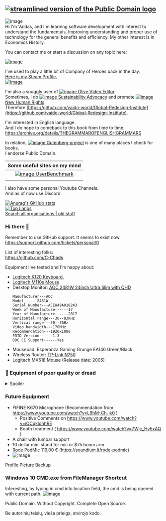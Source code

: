 [![streamlined version of the Public Domain logo](https://openclipart.org/image/400px/211358)](https://openclipart.org/detail/211358/public-domain-logo)  
---
![image](https://user-images.githubusercontent.com/21064622/174440987-26fa3949-188a-4723-a064-f8a5d97ec30e.png)  
Hi I'm Vaidas, and I'm learning software development with interest to understand the fundamentals. 
Improving understanding and proper use of technology for the general benefits and efficiency.
My other interest is in Economics History.

You can contact me or start a discussion on any topic here:  

[![image](https://user-images.githubusercontent.com/21064622/174441705-82e2f6c2-52c7-42d5-94ba-23a02b22f2d3.png)](https://github.com/orgs/vaido-world/discussions)

I've used to play a little bit of Company of Heroes back in the day.  
[Here is my Steam Profile.  
![image](https://user-images.githubusercontent.com/21064622/174442066-7ed757c4-57e3-4431-acfe-fb9461930616.png)](https://steamcommunity.com/profiles/76561198072601792)

I'm also a snuggly user of [![image](https://user-images.githubusercontent.com/21064622/174442531-db9f3202-ddd2-44d8-bc77-0190aba2f98d.png)
Olive Video Editor](https://github.com/olive-editor/olive).  
Sometimes, I do [![image](https://user-images.githubusercontent.com/21064622/174442828-651156eb-f2ee-4f4f-af18-90034b0de9c5.png)
Sustainability Advocacy](https://forum.tzm.community/) and promote [![image](https://user-images.githubusercontent.com/21064622/174443105-ff57de4f-8275-4053-a2d8-d8adfb4f675f.png)
New Human Rights](http://www.thenewhumanrightsmovement.com/).  
Therefore [https://github.com/vaido-world/Global-Redesign-Institute](https://github.com/vaido-world/Global-Redesign-Institute).

I'm interested in English language.  
And I do hope to comeback to this book from time to time.  
https://archive.org/details/THEGRAMMAROFENGLISHGRAMMARS

In relation, [![image](https://user-images.githubusercontent.com/21064622/174443975-4fbe92e5-22fe-489a-a3b3-1fc56212252b.png)
Gutenberg project](https://www.gutenberg.org/) is one of many places I check for books.  
I endorse Public Domain.

|           Some useful sites on my mind          |
|:-----------------------------------------------:|
| [![image][9] UserBenchmark](https://www.userbenchmark.com/) |
|           |

[9]:https://user-images.githubusercontent.com/21064622/174444950-014ec747-13f5-4594-80ac-4181f5377182.png

I also have some personal Youtube Channels.  
And as of now use Discord.

[![Anurag's GitHub stats](https://github-readme-stats.vercel.app/api?username=boqsc&show_icons=true&theme=merko)](#)     
[![Top Langs](https://github-readme-stats.vercel.app/api/top-langs/?username=boqsc&layout=compact&theme=merko)](#)    
[Search all organisations | old stuff](https://github.com/search?q=filename%3Acommand_line_interface.d+language%3Ad+user%3Aboqsc+org%3Aclanguage-org++org%3Adashtopaneldev++org%3AFeldoworh++org%3AGarbageProjects++org%3Ainternationl++org%3Anon-copyrighted++org%3Aprocessor-programming-language++org%3APublicdomain-org++org%3APurposeTechnology++org%3Avaido-world++org%3AWebCitation++org%3Awoodedworld)

### Hi there 👋

<!--
**BoQsc/BoQsc** is a ✨ _special_ ✨ repository because its `README.md` (this file) appears on your GitHub profile.

Here are some ideas to get you started:

- 🔭 I’m currently working on ...
- 🌱 I’m currently learning ...
- 👯 I’m looking to collaborate on ...
- 🤔 I’m looking for help with ...
- 💬 Ask me about ...
- 📫 How to reach me: ...
- 😄 Pronouns: ...
- ⚡ Fun fact: ...
-->

Remember to use GitHub support. It seems to exist now.  
https://support.github.com/tickets/personal/0

List of interesting folks:  
https://github.com/C-Chads


Equipment I've tested and I'm happy about:
* [Logitech K120 Keyboard.](https://www.logitech.com/en-roeu/products/keyboards/k120-usb-standard-computer.html)
* [Logitech M110s Mouse](https://www.logitech.com/en-roeu/products/mice/m110-silent-corded-mouse.910-005488.html)
* Desktop Monitor: [AOC 2481W 24inch Ultra Slim with QHD](https://eu.aoc.com/en/products/monitors/i2481fxh)
  ```
  Manufacturer---AOC
  Model------2481W
  Serial Number---AJEH49A010243
  Week of Manufacture------17
  Year of Manufacture------2017
  Horizontal range---30--83KHz
  Vertical range---50--76Hz
  Video bandwidth---170MHz
  Recommendation---1920x1080
  EDID Version------1.3
  DDC CI Support------Yes
  ```
* Mousepad: Esperanza Gaming Grunge EA146 Green/Black
* Wireless Router: [TP-Link N750](https://www.tp-link.com/us/home-networking/wifi-router/tl-wdr4300/)
* Logitech MX518 Mouse (Release date: 2005)

### 🚫 Equipment of poor quality or dread 


<details>
  <summary>Spoiler</summary>
  

Earphones/earbuds/headphones:
 |  Name                                                              | Frequency Range | Impedance | Sensitivity | Max Power Input | Plug Type | Note | Price |
 | ----------- | ----------- | ----------- | ----------- |----------- | ----------- | ----------- | ----------- |
 | ![image](https://user-images.githubusercontent.com/21064622/138446627-7ef70f73-b663-4d28-aa50-cab9777a37ba.png) Tomig earphones                                                     | 20Hz-20Khz      | 32Ω+3% | 105dB±3db | 20mW | 3.5mm stereo | Cable near the plug broke (no safety around cable plug) | ~9 € |
 |  ![image](https://user-images.githubusercontent.com/21064622/138464279-8f6fea7b-a882-4191-9cef-07d8bc00f5b3.png) Esperanza EH146K Lollipop with 1.2 meters cable and 3.5mm stereo jack      | 20Hz-20Khz      | 32Ω+3% | 105dB±3db | 20mW | 3.5mm stereo | Poor sound and no in-ear-bass - NEVER BUY AGAIN| ~1.5 €|
 | Example                                                     | 00Hz-00Khz      | 00Ω+0% | 000dB±0db | 00mW | 0.0mm stereo | Note | ~.0 € | 

  
</details>



### Future Equipment
* FIFINE K670 Microphone (Recommendation from https://www.youtube.com/watch?v=L9hM-Ch-jk0 )
  *  Positive Comments on https://www.youtube.com/watch?v=iOCqkldhhRE
  * Booth treatment ( https://www.youtube.com/watch?v=7Wjc_Hv5xAQ )
* A chair with lumbar support
* 10 dollar mini stand for mic or $75 boom arm
* Rode PodMic 119,00 € (https://soundium.lt/rode-podmic)
* ![image](https://user-images.githubusercontent.com/21064622/172068509-2338c18f-956a-49d4-8bdf-fd1a0c405ba8.png)


[Profile Picture Backup](https://user-images.githubusercontent.com/21064622/132020698-aa4aea50-7f4a-494d-b73f-df18a07615ab.png)


### Windows 10 CMD.exe from FileManager Shortcut
Interesting, by typing in cmd into location field, the cmd is being opened with current path.
![image](https://user-images.githubusercontent.com/21064622/135114116-50bb4bcc-1001-4a5a-bee4-8499217607e2.png)

Public Domain.
Without Copyright.
Complete Open Source.

Be autorinių teisių, vieša prieiga, atvirojo kodo.
